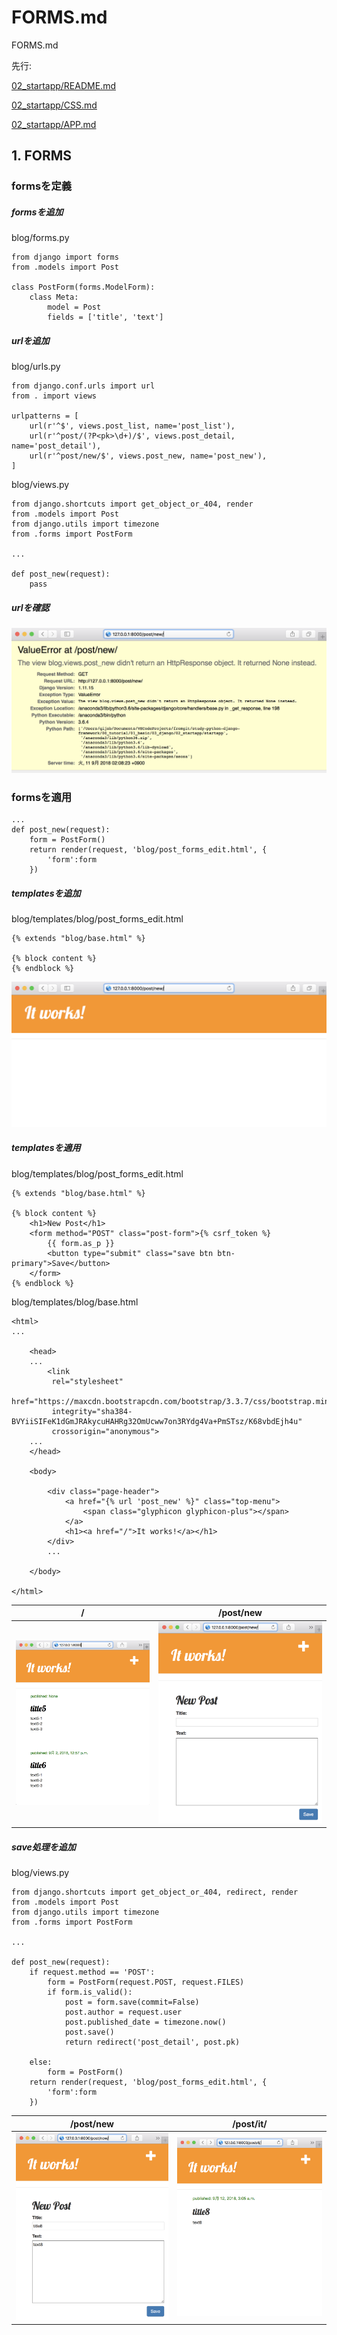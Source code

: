 # FORMS.md

FORMS.md

先行:

 [02_startapp/README.md](./README.md)

 [02_startapp/CSS.md](./CSS.md)

 [02_startapp/APP.md](./APP.md)

## 1. FORMS

### formsを定義

##### formsを追加

blog/forms.py
```
from django import forms
from .models import Post

class PostForm(forms.ModelForm):
    class Meta:
        model = Post
        fields = ['title', 'text']
```


##### urlを追加

blog/urls.py
```
from django.conf.urls import url
from . import views

urlpatterns = [
    url(r'^$', views.post_list, name='post_list'),
    url(r'^post/(?P<pk>\d+)/$', views.post_detail, name='post_detail'),
    url(r'^post/new/$', views.post_new, name='post_new'),
]
```


blog/views.py
```
from django.shortcuts import get_object_or_404, render
from .models import Post
from django.utils import timezone
from .forms import PostForm

...

def post_new(request):
    pass
```

##### urlを確認

![](startapp/screenshots/14_add_forms.png)


### formsを適用

```
...
def post_new(request):
    form = PostForm()
    return render(request, 'blog/post_forms_edit.html', {
        'form':form
    })
```

##### templatesを追加

blog/templates/blog/post_forms_edit.html
```
{% extends "blog/base.html" %}

{% block content %}
{% endblock %}
```

![](startapp/screenshots/15_add_forms_templates.png)

##### templatesを適用

blog/templates/blog/post_forms_edit.html

```
{% extends "blog/base.html" %}

{% block content %}
    <h1>New Post</h1>
    <form method="POST" class="post-form">{% csrf_token %}
        {{ form.as_p }}
        <button type="submit" class="save btn btn-primary">Save</button>
    </form>
{% endblock %}
```

blog/templates/blog/base.html
```
<html>
...

    <head>
    ...
        <link 
         rel="stylesheet"
         href="https://maxcdn.bootstrapcdn.com/bootstrap/3.3.7/css/bootstrap.min.css"
         integrity="sha384-BVYiiSIFeK1dGmJRAkycuHAHRg32OmUcww7on3RYdg4Va+PmSTsz/K68vbdEjh4u" 
         crossorigin="anonymous">
    ...
    </head>

    <body>

        <div class="page-header">
            <a href="{% url 'post_new' %}" class="top-menu">
                <span class="glyphicon glyphicon-plus"></span>
            </a>
            <h1><a href="/">It works!</a></h1>
        </div>
        ...

    </body>

</html>
```

|/|/post/new|
|:-:|:-:|
|![](startapp/screenshots/16_add_plus_icon.png)|![](startapp/screenshots/17_forms_edit.png)|
 

##### save処理を追加

blog/views.py
```
from django.shortcuts import get_object_or_404, redirect, render
from .models import Post
from django.utils import timezone
from .forms import PostForm

...

def post_new(request):
    if request.method == 'POST':
        form = PostForm(request.POST, request.FILES)
        if form.is_valid():
            post = form.save(commit=False)
            post.author = request.user
            post.published_date = timezone.now()
            post.save()
            return redirect('post_detail', post.pk)

    else:
        form = PostForm()
    return render(request, 'blog/post_forms_edit.html', {
        'form':form
    })
```

|/post/new|/post/it/|
|:-:|:-:|
|![](startapp/screenshots/18_new_post.png)|![](startapp/screenshots/19_post_it_works.png)|
 